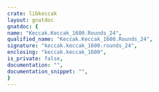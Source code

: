 ```yaml
---
crate: libkeccak
layout: gnatdoc
gnatdoc: {
name: "Keccak.Keccak_1600.Rounds_24",
qualified_name: "Keccak.Keccak_1600.Rounds_24",
signature: "keccak.keccak_1600.rounds_24",
enclosing: "keccak.keccak_1600",
is_private: false,
documentation: "",
documentation_snippet: "",
}
---
```


